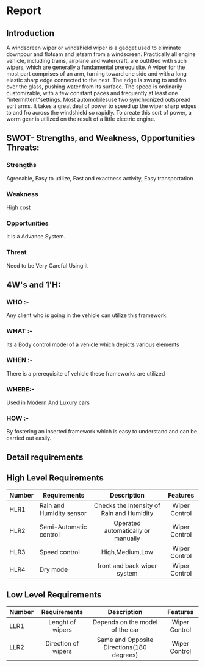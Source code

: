 

# Report

 ## Introduction
 
A windscreen wiper or windshield wiper is a gadget used to eliminate downpour and flotsam and jetsam from a windscreen. Practically all engine vehicle, including trains, airplane and watercraft, are outfitted with such wipers, which are generally a fundamental prerequisite. A wiper for the most part comprises of an arm, turning toward one side and with a long elastic sharp edge connected to the next. The edge is swung to and fro over the glass, pushing water from its surface. The speed is ordinarily customizable, with a few constant paces and frequently at least one "intermittent"settings. Most automobilesuse two synchronized outspread sort arms. It takes a great deal of power to speed up the wiper sharp edges to and fro across the windshield so rapidly. To create this sort of power, a worm gear is utilized on the result of a little electric engine.





## SWOT- Strengths, and Weakness, Opportunities Threats:

### Strengths
 
Agreeable, Easy to utilize, Fast and exactness activity, Easy transportation

### Weakness

High cost

### Opportunities

It is  a Advance System.

### Threat

Need to be Very Careful Using it 

## 4W's and 1'H:

### WHO :-

Any client who is going in the vehicle can utilize this framework.
### WHAT :-

Its a Body control model of a vehicle which depicts various elements

### WHEN :-

There is a prerequisite of vehicle these frameworks are utilized

### WHERE:-

Used in Modern And Luxury  cars

### HOW :- 

By fostering an inserted framework which is easy to understand and can be carried out easily.

## Detail requirements

 ## High Level Requirements
Number |Requirements|	Description	|Features |
|-----------|------------|:---------:|:---------:|
HLR1 |	Rain and Humidity sensor| Checks the Intensity of Rain and Humidity| Wiper Control|	
HLR2	|Semi-Automatic control| Operated automatically or manually	|	Wiper Control|
HLR3	|Speed control |High,Medium,Low|	Wiper Control|
HLR4 |Dry mode |front and back wiper system| Wiper Control|

## Low Level Requirements
Number| Requirements|	Description|	Features|	
|--------------------|:---------:|:--------:|:-----:|
LLR1	|Lenght of wipers| Depends on the model of the car |	Wiper Control | 
LLR2	| Direction of wipers  | Same and Opposite Directions(180 degrees) |	Wiper Control | 
